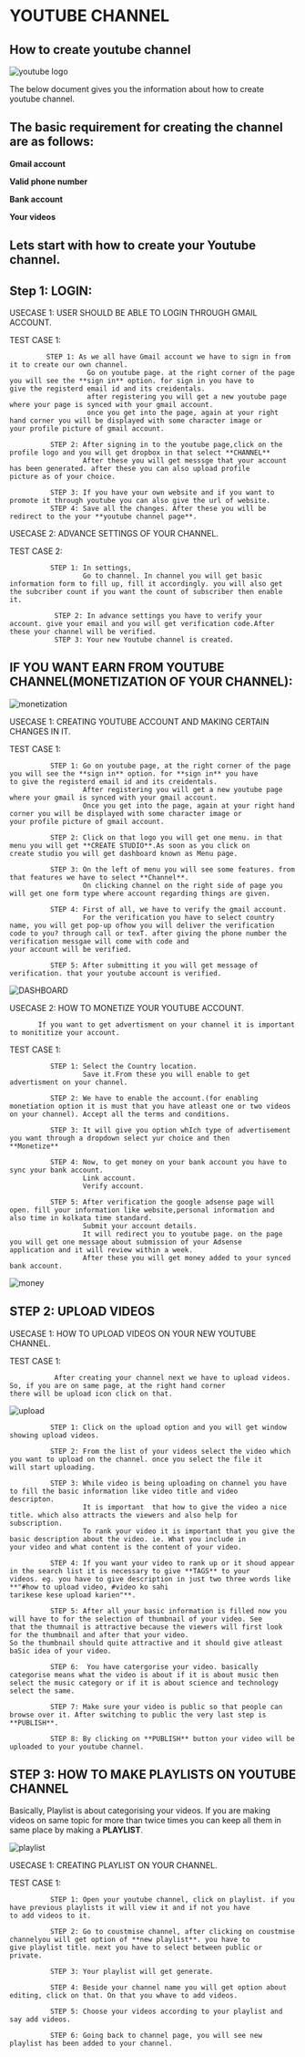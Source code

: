 # YOUTUBE CHANNEL
## How to create youtube channel

![youtube logo](https://user-images.githubusercontent.com/63445264/82326198-174cbc00-99fa-11ea-8285-bffc15671d1f.png)


The below document gives you the information about how to create youtube channel.

## The basic requirement for creating the channel are as follows:

**Gmail account**

**Valid phone number**

**Bank account**

**Your videos**

## Lets start with how to create your Youtube channel.

## Step 1: LOGIN:

USECASE 1: USER SHOULD BE ABLE TO LOGIN THROUGH GMAIL ACCOUNT.
  
  TEST CASE 1:
             
             STEP 1: As we all have Gmail account we have to sign in from it to create our own channel.
                       Go on youtube page. at the right corner of the page you will see the **sign in** option. for sign in you have to                        give the registerd email id and its creidentals. 
                       after registering you will get a new youtube page where your page is synced with your gmail account.
                       once you get into the page, again at your right hand corner you will be displayed with some character image or                          your profile picture of gmail account. 

              STEP 2: After signing in to the youtube page,click on the profile logo and you will get dropbox in that select **CHANNEL**
                      After these you will get messsge that your account has been generated. after these you can also upload profile                           picture as of your choice.
                      
              STEP 3: If you have your own website and if you want to promote it through youtube you can also give the url of website.
              STEP 4: Save all the changes. After these you will be redirect to the your **youtube channel page**.

USECASE 2: ADVANCE SETTINGS OF YOUR CHANNEL.
 
 TEST CASE 2: 
 
              STEP 1: In settings,
                      Go to channel. In channel you will get basic information form to fill up, fill it accordingly. you will also get                         the subcriber count if you want the count of subscriber then enable it.
                      
               STEP 2: In advance settings you have to verify your account. give your email and you will get verification code.After                            these your channel will be verified.      
               STEP 3: Your new Youtube channel is created.

## IF YOU WANT EARN FROM YOUTUBE CHANNEL(MONETIZATION OF YOUR CHANNEL):

![monetization](https://user-images.githubusercontent.com/63445264/82326438-74e10880-99fa-11ea-8b03-967d566d049e.png)

 USECASE 1: CREATING YOUTUBE ACCOUNT AND MAKING CERTAIN CHANGES IN IT.
 
 TEST CASE 1:
 
              STEP 1: Go on youtube page, at the right corner of the page you will see the **sign in** option. for **sign in** you have                       to give the registerd email id and its creidentals.
                      After registering you will get a new youtube page where your gmail is synced with your gmail account.
                      Once you get into the page, again at your right hand corner you will be displayed with some character image or                           your profile picture of gmail account.

              STEP 2: Click on that logo you will get one menu. in that menu you will get **CREATE STUDIO**.As soon as you click on                           create studio you will get dashboard known as Menu page.

              STEP 3: On the left of menu you will see some features. from that features we have to select **Channel**.
                      On clicking channel on the right side of page you will get one form type where account regarding things are given.
              
              STEP 4: First of all, we have to verify the gmail account.
                      For the verification you have to select country name, you will get pop-up ofhow you will deliver the verification                       code to you? through call or texT. after giving the phone number the verification messgae will come with code and                       your account will be verified.
                      
              STEP 5: After submitting it you will get message of verification. that your youtube account is verified.

![DASHBOARD](https://user-images.githubusercontent.com/63445264/82727728-e32f0f00-9d09-11ea-939c-1184f62e7388.jpg)

 USECASE 2: HOW TO MONETIZE YOUR YOUTUBE ACCOUNT.
           
           If you want to get advertisment on your channel it is important to monititize your account.
          

TEST CASE 1:
              
              STEP 1: Select the Country location.
                      Save it.From these you will enable to get advertisment on your channel. 
            
              STEP 2: We have to enable the account.(for enabling monetiation option it is must that you have atleast one or two videos                       on your channel). Accept all the terms and conditions. 

              STEP 3: It will give you option whIch type of advertisement you want through a dropdown select yur choice and then                               **Monetize**  

              STEP 4: Now, to get money on your bank account you have to sync your bank account. 
                      Link account.
                      Verify account.

              STEP 5: After verification the google adsense page will open. fill your information like website,personal information and                       also time in kolkata time standard.
                      Submit your account details.
                      It will redirect you to youtube page. on the page you will get one message about submission of your Adsense                             application and it will review within a week.
                      After these you will get money added to your synced bank account.  

![money](https://user-images.githubusercontent.com/63445264/82326462-7d394380-99fa-11ea-888e-040212cbe3c8.jpg)

 ## STEP 2: UPLOAD VIDEOS
 
 USECASE 1: HOW TO UPLOAD VIDEOS ON YOUR NEW YOUTUBE CHANNEL.

TEST CASE 1:
 
               After creating your channel next we have to upload videos. So, if you are on same page, at the right hand corner                        there will be upload icon click on that.

![upload](https://user-images.githubusercontent.com/63445264/82326901-2c761a80-99fb-11ea-8760-824c0da88a14.png)

              STEP 1: Click on the upload option and you will get window showing upload videos.
              
              STEP 2: From the list of your videos select the video which you want to upload on the channel. once you select the file it                       will start uploading.

              STEP 3: While video is being uploading on channel you have to fill the basic information like video title and video                             descripton.
                      It is important  that how to give the video a nice title. which also attracts the viewers and also help for                             subscription.
                      To rank your video it is important that you give the basic description about the video. ie. What you include in                         your video and what content is the content of your video.

              STEP 4: If you want your video to rank up or it shoud appear in the search list it is necessary to give **TAGS** to your                         videos. eg. you have to give description in just two three words like **"#how to upload video, #video ko sahi                           tarikese kese upload karien"**. 

              STEP 5: After all your basic information is filled now you will have to for the selection of thumbnail of your video. See                       that the thumnail is attractive because the viewers will first look for the thumbnail and after that your video.                         So the thumbnail should quite attractive and it should give atleast baSic idea of your video.

              STEP 6:  You have catergorise your video. basically categorise means what the video is about if it is about music then                            select the music category or if it is about science and technology select the same.
              
              STEP 7: Make sure your video is public so that people can browse over it. After switching to public the very last step is                       **PUBLISH**.

              STEP 8: By clicking on **PUBLISH** button your video will be uploaded to your youtube channel.


## STEP 3: HOW TO MAKE PLAYLISTS ON YOUTUBE CHANNEL

Basically, Playlist is about categorising your videos. If you are making videos on same topic for more than twice times you can keep all them in same place by making a **PLAYLIST**.

![playlist](https://user-images.githubusercontent.com/63445264/82326928-34ce5580-99fb-11ea-8863-5be37f354dbc.jpg)

USECASE 1: CREATING PLAYLIST ON YOUR CHANNEL.

TEST CASE 1:
              
              STEP 1: Open your youtube channel, click on playlist. if you have previous playlists it will view it and if not you have                         to add videos to it.

              STEP 2: Go to coustmise channel, after clicking on coustmise channelyou will get option of **new playlist**. you have to                         give playlist title. next you have to select between public or private.

              STEP 3: Your playlist will get generate.

              STEP 4: Beside your channel name you will get option about editing, click on that. On that you whave to add videos.

              STEP 5: Choose your videos according to your playlist and say add videos.

              STEP 6: Going back to channel page, you will see new playlist has been added to your channel.










